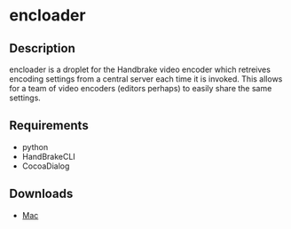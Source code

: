 # encloader

## Description

encloader is a droplet for the Handbrake video encoder which retreives
encoding settings from a central server each time it is invoked.  This allows
for a team of video encoders (editors perhaps) to easily share the same
settings.

## Requirements

* python
* HandBrakeCLI
* CocoaDialog

## Downloads

* [Mac](https://s3.amazonaws.com/rr_media/encloader-desktop/EncloaderDesktop.zip)
